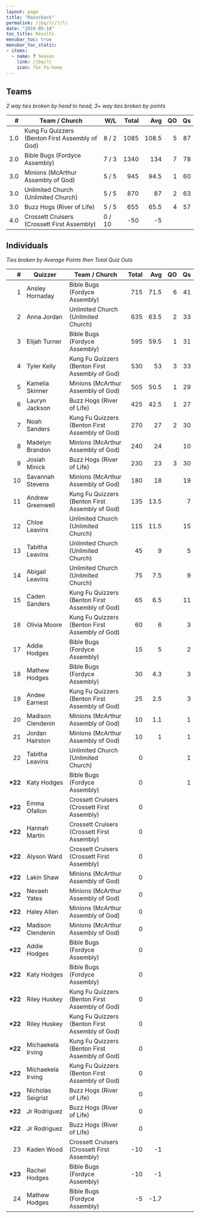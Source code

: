 ```yaml
---
layout: page
title: "Razorback"
permalink: /jbq/?//?/?/
date: "2019-05-14"
toc_title: Results
menubar_toc: true
menubar_toc_static:
- items:
  - name: ? Season
    link: /jbq/?/
    icon: fas fa-home
---
```


## Teams

*2 way ties broken by head to head, 3+ way ties broken by points*

| #   | Team / Church                                   | W/L    | Total | Avg   | QO | Qs |
|----:|-------------------------------------------------|--------|------:|------:|---:|---:|
| 1.0 | Kung Fu Quizzers (Benton First Assembly of God) | 8 / 2  | 1085  | 108.5 | 5  | 87 |
| 2.0 | Bible Bugs (Fordyce Assembly)                   | 7 / 3  | 1340  | 134   | 7  | 78 |
| 3.0 | Minions (McArthur Assembly of God)              | 5 / 5  | 945   | 94.5  | 1  | 60 |
| 3.0 | Unlimited Church (Unlimited Church)             | 5 / 5  | 870   | 87    | 2  | 63 |
| 3.0 | Buzz Hogs (River of Life)                       | 5 / 5  | 655   | 65.5  | 4  | 57 |
| 4.0 | Crossett Cruisers (Crossett First Assembly)     | 0 / 10 | -50   | -5    |    |    |

## Individuals

*Ties broken by Average Points then Total Quiz Outs*

| #        | Quizzer           | Team / Church                                   | Total | Avg  | QO | Qs |
|---------:|-------------------|-------------------------------------------------|------:|-----:|---:|---:|
| 1        | Ansley Hornaday   | Bible Bugs (Fordyce Assembly)                   | 715   | 71.5 | 6  | 41 |
| 2        | Anna Jordan       | Unlimited Church (Unlimited Church)             | 635   | 63.5 | 2  | 33 |
| 3        | Elijah Turner     | Bible Bugs (Fordyce Assembly)                   | 595   | 59.5 | 1  | 31 |
| 4        | Tyler Kelly       | Kung Fu Quizzers (Benton First Assembly of God) | 530   | 53   | 3  | 33 |
| 5        | Kamelia Skinner   | Minions (McArthur Assembly of God)              | 505   | 50.5 | 1  | 29 |
| 6        | Lauryn Jackson    | Buzz Hogs (River of Life)                       | 425   | 42.5 | 1  | 27 |
| 7        | Noah Sanders      | Kung Fu Quizzers (Benton First Assembly of God) | 270   | 27   | 2  | 30 |
| 8        | Madelyn Brandon   | Minions (McArthur Assembly of God)              | 240   | 24   |    | 10 |
| 9        | Josiah Minick     | Buzz Hogs (River of Life)                       | 230   | 23   | 3  | 30 |
| 10       | Savannah Stevens  | Minions (McArthur Assembly of God)              | 180   | 18   |    | 19 |
| 11       | Andrew Greenwell  | Kung Fu Quizzers (Benton First Assembly of God) | 135   | 13.5 |    | 7  |
| 12       | Chloe Leavins     | Unlimited Church (Unlimited Church)             | 115   | 11.5 |    | 15 |
| 13       | Tabitha Leavins   | Unlimited Church (Unlimited Church)             | 45    | 9    |    | 5  |
| 14       | Abigail Leavins   | Unlimited Church (Unlimited Church)             | 75    | 7.5  |    | 9  |
| 15       | Caden Sanders     | Kung Fu Quizzers (Benton First Assembly of God) | 65    | 6.5  |    | 11 |
| 16       | Olivia Moore      | Kung Fu Quizzers (Benton First Assembly of God) | 60    | 6    |    | 3  |
| 17       | Addie Hodges      | Bible Bugs (Fordyce Assembly)                   | 15    | 5    |    | 2  |
| 18       | Mathew Hodges     | Bible Bugs (Fordyce Assembly)                   | 30    | 4.3  |    | 3  |
| 19       | Andee Earnest     | Kung Fu Quizzers (Benton First Assembly of God) | 25    | 2.5  |    | 3  |
| 20       | Madison Clendenin | Minions (McArthur Assembly of God)              | 10    | 1.1  |    | 1  |
| 21       | Jordan Hairston   | Minions (McArthur Assembly of God)              | 10    | 1    |    | 1  |
| 22       | Tabitha Leavins   | Unlimited Church (Unlimited Church)             | 0     |      |    | 1  |
| **\*22** | Katy Hodges       | Bible Bugs (Fordyce Assembly)                   | 0     |      |    | 1  |
| **\*22** | Emma Ofallon      | Crossett Cruisers (Crossett First Assembly)     | 0     |      |    |    |
| **\*22** | Hannah Martin     | Crossett Cruisers (Crossett First Assembly)     | 0     |      |    |    |
| **\*22** | Alyson Ward       | Crossett Cruisers (Crossett First Assembly)     | 0     |      |    |    |
| **\*22** | Lakin Shaw        | Minions (McArthur Assembly of God)              | 0     |      |    |    |
| **\*22** | Nevaeh Yates      | Minions (McArthur Assembly of God)              | 0     |      |    |    |
| **\*22** | Haley Allen       | Minions (McArthur Assembly of God)              | 0     |      |    |    |
| **\*22** | Madison Clendenin | Minions (McArthur Assembly of God)              | 0     |      |    |    |
| **\*22** | Addie Hodges      | Bible Bugs (Fordyce Assembly)                   | 0     |      |    |    |
| **\*22** | Katy Hodges       | Bible Bugs (Fordyce Assembly)                   | 0     |      |    |    |
| **\*22** | Riley Huskey      | Kung Fu Quizzers (Benton First Assembly of God) | 0     |      |    |    |
| **\*22** | Riley Huskey      | Kung Fu Quizzers (Benton First Assembly of God) | 0     |      |    |    |
| **\*22** | Michaekela Irving | Kung Fu Quizzers (Benton First Assembly of God) | 0     |      |    |    |
| **\*22** | Michaekela Irving | Kung Fu Quizzers (Benton First Assembly of God) | 0     |      |    |    |
| **\*22** | Nicholas Seigrist | Buzz Hogs (River of Life)                       | 0     |      |    |    |
| **\*22** | Jr Rodriguez      | Buzz Hogs (River of Life)                       | 0     |      |    |    |
| **\*22** | Jr Rodriguez      | Buzz Hogs (River of Life)                       | 0     |      |    |    |
| 23       | Kaden Wood        | Crossett Cruisers (Crossett First Assembly)     | -10   | -1   |    |    |
| **\*23** | Rachel Hodges     | Bible Bugs (Fordyce Assembly)                   | -10   | -1   |    |    |
| 24       | Mathew Hodges     | Bible Bugs (Fordyce Assembly)                   | -5    | -1.7 |    |    |
